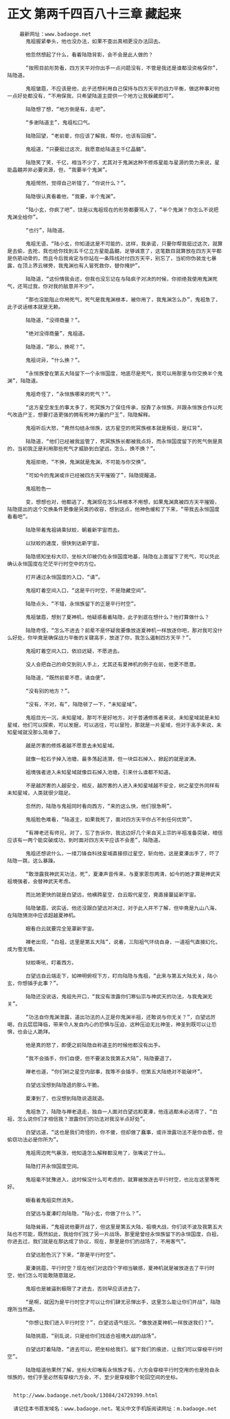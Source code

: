 # 正文 第两千四百八十三章 藏起来
        最新网址：www.badaoge.net
          鬼祖握紧拳头，他也没办法，如果不查出真相更没办法回去。
      
          他忽然想起了什么，看着陆隐背影，会不会是此人做的？
      
          “按照目前形势看，四方天平对你出手一点问题没有，不管是我还是谁都没资格保你”，陆隐道。
      
          鬼祖皱眉，不应该是他，此子还想利用自己保持与四方天平的战力平衡，做这种事对他一点好处都没有，“不用保我，只希望陆道主提供一个地方让我躲藏即可”。
      
          陆隐想了想，“地方倒是有，走吧”。
      
          “多谢陆道主”，鬼祖松口气。
      
          陆隐回望，“老前辈，你应该了解我，帮你，也该有回报”。
      
          鬼祖道，“只要挺过这次，我愿意给陆道主千亿晶髓”。
      
          陆隐笑了笑，千亿，相当不少了，尤其对于鬼渊这种不修炼星能与星源的势力来说，星能晶髓并非必要资源，但，“我要半个鬼渊”。
      
          鬼祖愕然，觉得自己听错了，“你说什么？”。
      
          陆隐很认真看着他，“我要，半个鬼渊”。
      
          “陆小玄，你疯了吧”，饶是以鬼祖现在的形势都要骂人了，“半个鬼渊？你怎么不说把鬼渊全给你”。
      
          “也行”，陆隐道。
      
          鬼祖无语，“陆小玄，你知道这是不可能的，这样，我承诺，只要你帮我挺过这次，就算是去偷，去抢，我也给你找到五千亿立方星能晶髓，足够诚意了，这笔数目就算放在四方天平都是伤筋动骨的，而且今后我肯定与你站在一条阵线对付四方天平，别忘了，当初你伪装龙七暴露，在顶上界云梯旁，我鬼渊也有人冒死救你，替你掩护”。
      
          陆隐道，“这份情我会还，但我也没忘记在与陆疯子对决的时候，你拒绝我使用鬼渊死气，还骂过我，你对我的敌意并不少”。
      
          “那也没能阻止你用死气，死气是我鬼渊根本，被你用了，我鬼渊怎么办”，鬼祖急了，此子说话根本就是无赖。
      
          陆隐道，“没得商量？”。
      
          “绝对没得商量”，鬼祖道。
      
          陆隐道，“那么，换呢？”。
      
          鬼祖诧异，“什么换？”。
      
          “永恒族曾在第五大陆留下一个永恒国度，地底尽是死气，我可以用那里与你交换半个鬼渊”，陆隐道。
      
          鬼祖奇怪了，“永恒族哪来的死气？”。
      
          “这方星空发生的事太多了，死冥族为了保住传承，投靠了永恒族，并跟永恒族合作以死气改造尸王，想要打造更强的拥有死神力量的尸王”，陆隐解释。
      
          鬼祖听后大怒，“竟然勾结永恒族，这方星空的死冥族根本就是叛徒，是红背”。
      
          陆隐道，“他们已经被我监管了，死冥族族长都被我点将，而永恒国度留下的死气倒是真的，当初我正是利用那些死气才威胁到白望远，怎么，换不换？”。
      
          鬼祖拒绝，“不换，鬼渊就是鬼渊，不可能与你交换”。
      
          “可如今的鬼渊或许已经被四方天平摧毁了”，陆隐提醒道。
      
          鬼祖脸色一
      
          变，想想也对，他都逃了，鬼渊现在怎么样根本不用想，如果鬼渊真被四方天平摧毁，陆隐提出的这个交换条件更像是另类的收容，想到这点，他神色缓和了下来，“带我去永恒国度看看吧”。
      
          陆隐带着鬼祖骑乘狱蛟，朝着新宇宙而去。
      
          以狱蛟的速度，很快到达新宇宙。
      
          陆隐感知坐标大印，坐标大印被仍在永恒国度地基，陆隐在上面留下了死气，可以凭此确认永恒国度在茫茫平行时空中的方位。
      
          打开通过永恒国度的入口，“请”。
      
          鬼祖盯着空间入口，“这是平行时空，不是隐藏空间”。
      
          陆隐点头，“不错，永恒族留下的正是平行时空”。
      
          鬼祖皱眉，想到了夏神机，他疑惑看着陆隐，此子到底在想什么？他打算做什么？
      
          陆隐奇怪，“怎么不进去？前辈不是怀疑我要像放逐夏神机一样放逐你吧，那对我可没什么好处，你毕竟是确保战力平衡的关键高手，放逐了你，我怎么遏制四方天平？”。
      
          鬼祖盯着空间入口，依旧迟疑，不愿进去。
      
          没人会把自己的命交到别人手上，尤其还有夏神机的例子在前，他更不愿意。
      
          陆隐道，“既然前辈不愿，请自便”。
      
          “没有别的地方？”。
      
          “没有，不对，有”，陆隐顿了一下，“未知星域”。
      
          鬼祖目光一沉，未知星域，那可不是好地方，对于普通修炼者来说，未知星域就是未知星域，他们可以探索，可以发掘，可以逃往，可以冒险，那就是一片星域，但对于高手来说，未知星域就没那么简单了。
      
          越是厉害的修炼者越不愿意去未知星域。
      
          就像一粒石子掉入池塘，最多荡起涟漪，但一块巨石掉入，掀起的就是波涛。
      
          祖境强者进入未知星域就像巨石掉入池塘，引来什么谁都不知道。
      
          不是越厉害的人越安全，相反，越厉害的人进入未知星域越不安全，树之星空外同样有未知星域，人类就很少踏足。
      
          忽然的，陆隐与鬼祖同时看向西方，“来的这么快，他们很急啊”。
      
          鬼祖脸色难看，“陆道主，如果我死了，面对四方天平你占不到任何优势”。
      
          “有禅老还有师兄，对了，忘了告诉你，我这边好几个来自天上宗的半祖准备突破，相信应该有一两个能突破成功，到时面对四方天平应该不会差”，陆隐道。
      
          鬼祖还想说什么，一缕刀锋自科技星域直接掠过星空，斩向他，这是夏溱出手了，吓了陆隐一跳，这么暴躁。
      
          “敢泄露我神武天功法，死”，夏溱声音传来，与夏家恩怨两清，如今的她才算是神武天祖境强者，会替神武天考虑。
      
          而比她更快的就是白望远，他横跨星空，白云取代星空，竟直接蔓延新宇宙。
      
          陆隐皱眉，说实话，他还没跟白望远对决过，对于此人并不了解，但毕竟是九山八海，在陆隐猜测中应该超越夏神机。
      
          眼看白云就要完全笼罩新宇宙。
      
          禅老出现，“白祖，这里是第五大陆”，说着，三阳祖气环绕自身，一道祖气直接幻化，成为雪无情。
      
          狱蛟嘶吼，盯着西方。
      
          白望远自云端走下，如神明俯视下方，盯向陆隐与鬼祖，“此来与第五大陆无关，陆小玄，你想插手此事？”。
      
          陆隐还没说话，鬼祖先开口，“我没有泄露你们寒仙宗与神武天的功法，与我鬼渊无关”。
      
          “功法自你鬼渊泄露，道出功法的人正是你鬼渊半祖，还敢说与你无关？”，白望远厉喝，白云层层降临，带来令人发自内心的恐惧与压迫，这种压迫无比神圣，神圣到既可以让恐惧，也会让人跪拜。
      
          他是真的怒了，即便之前陆隐自称道主的时候他都没有出手。
      
          “我不会插手，你们自便，但不要波及我第五大陆”，陆隐要退了。
      
          禅老也道，“你们树之星空内部事，我等不会插手，但第五大陆绝对不能破坏”。
      
          白望远没想到陆隐退的那么干脆。
      
          夏溱到了，也没想到陆隐说退就退。
      
          鬼祖急了，陆隐与禅老退走，独自一人面对白望远和夏溱，他连逃都未必逃得了，“白祖，怎么说你们才相信我？泄露你们的功法对我没半点好处”。
      
          白望远道，“这也是我们奇怪的，你不傻，但却做了蠢事，或许泄露功法不是你自愿，但偷窃功法必是你所为”。
      
          鬼祖周边死气暴涨，他知道怎么解释都没用了，张嘴说了什么。
      
          陆隐打开永恒国度空间。
      
          鬼祖毫不犹豫进入，这时候没什么可考虑的，就算被放逐去平行时空，也比在这里等死好。
      
          眼看着鬼祖突然消失。
      
          白望远与夏溱盯向陆隐，“陆小玄，你做了什么？”。
      
          陆隐耸肩，“鬼祖说他要开战了，但这里是第五大陆，祖境大战，你们说不波及我第五大陆也不可能，既然如此，我给你们找了另一片战场，那里是曾经永恒族留下的永恒国度，白祖，你进去过，我们就是在那达成了协议，现在，那里是你们的战场了，不用客气”。
      
          白望远脸色沉了下来，“那是平行时空”。
      
          夏溱挑眉，平行时空？现在他们对这四个字相当敏感，夏神机就是被放逐去了平行时空，他们怎么可能敢随意踏足。
      
          鬼祖也是被逼到极限了才进去，否则早应该进去了。
      
          “是啊，就因为是平行时空才可以让你们肆无忌惮出手，这里怎么能让你们开战”，陆隐理所当然道。
      
          “你想让我们进入平行时空？”，白望远语气低沉，“像放逐夏神机一样放逐我们？”。
      
          陆隐挑眉，“别乱说，只是给你们找适合祖境大战的战场”。
      
          白望远盯着陆隐，“进去可以，把坐标给我们，留下我们的痕迹，让我们可以穿梭平行时空”。
      
          陆隐暗道他果然了解，坐标大印唯有永恒族才有，六方会穿梭平行时空用的也是抢自永恒族的，他们手里必然有穿梭六方会，不，至少是穿梭那个轮回空间的坐标。
      
      
      http://www.badaoge.net/book/13084/24729399.html
      
      请记住本书首发域名：www.badaoge.net。笔尖中文手机版阅读网址：m.badaoge.net